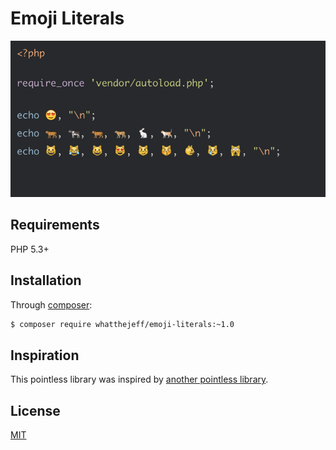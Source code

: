 # Emoji Literals

![](emojis.png)

## Requirements

PHP 5.3+

## Installation

Through [composer](http://getcomposer.org):

```bash
$ composer require whatthejeff/emoji-literals:~1.0
```

## Inspiration

This pointless library was inspired by [another pointless library](https://github.com/TazeTSchnitzel/escapes).

## License

[MIT](LICENSE)
